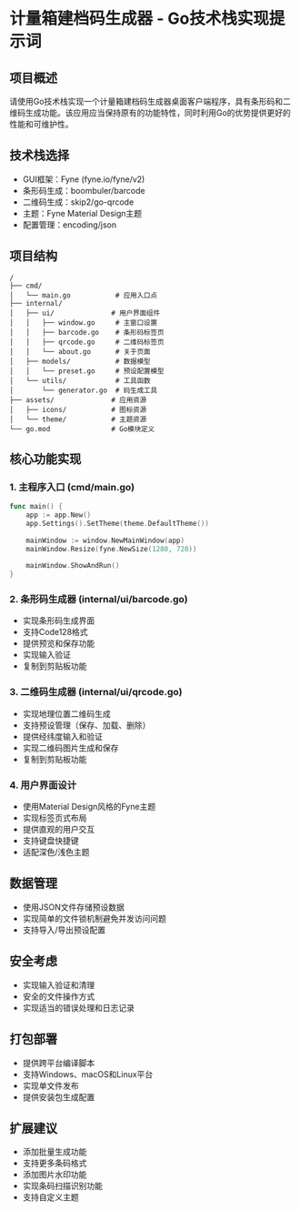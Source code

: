 # 计量箱建档码生成器 - Go技术栈实现提示词


## 项目概述
请使用Go技术栈实现一个计量箱建档码生成器桌面客户端程序，具有条形码和二维码生成功能。该应用应当保持原有的功能特性，同时利用Go的优势提供更好的性能和可维护性。

## 技术栈选择
- GUI框架：Fyne (fyne.io/fyne/v2)
- 条形码生成：boombuler/barcode
- 二维码生成：skip2/go-qrcode
- 主题：Fyne Material Design主题
- 配置管理：encoding/json

## 项目结构
```
/
├── cmd/
│   └── main.go           # 应用入口点
├── internal/
│   ├── ui/              # 用户界面组件
│   │   ├── window.go     # 主窗口设置
│   │   ├── barcode.go    # 条形码标签页
│   │   ├── qrcode.go     # 二维码标签页
│   │   └── about.go      # 关于页面
│   ├── models/           # 数据模型
│   │   └── preset.go     # 预设配置模型
│   └── utils/            # 工具函数
│       └── generator.go  # 码生成工具
├── assets/              # 应用资源
│   ├── icons/           # 图标资源
│   └── theme/           # 主题资源
└── go.mod               # Go模块定义
```

## 核心功能实现

### 1. 主程序入口 (cmd/main.go)
```go
func main() {
    app := app.New()
    app.Settings().SetTheme(theme.DefaultTheme())
    
    mainWindow := window.NewMainWindow(app)
    mainWindow.Resize(fyne.NewSize(1280, 720))
    
    mainWindow.ShowAndRun()
}
```

### 2. 条形码生成器 (internal/ui/barcode.go)
- 实现条形码生成界面
- 支持Code128格式
- 提供预览和保存功能
- 实现输入验证
- 复制到剪贴板功能

### 3. 二维码生成器 (internal/ui/qrcode.go)
- 实现地理位置二维码生成
- 支持预设管理（保存、加载、删除）
- 提供经纬度输入和验证
- 实现二维码图片生成和保存
- 复制到剪贴板功能

### 4. 用户界面设计
- 使用Material Design风格的Fyne主题
- 实现标签页式布局
- 提供直观的用户交互
- 支持键盘快捷键
- 适配深色/浅色主题

## 数据管理
- 使用JSON文件存储预设数据
- 实现简单的文件锁机制避免并发访问问题
- 支持导入/导出预设配置

## 安全考虑
- 实现输入验证和清理
- 安全的文件操作方式
- 实现适当的错误处理和日志记录

## 打包部署
- 提供跨平台编译脚本
- 支持Windows、macOS和Linux平台
- 实现单文件发布
- 提供安装包生成配置

## 扩展建议
- 添加批量生成功能
- 支持更多条码格式
- 添加图片水印功能
- 实现条码扫描识别功能
- 支持自定义主题